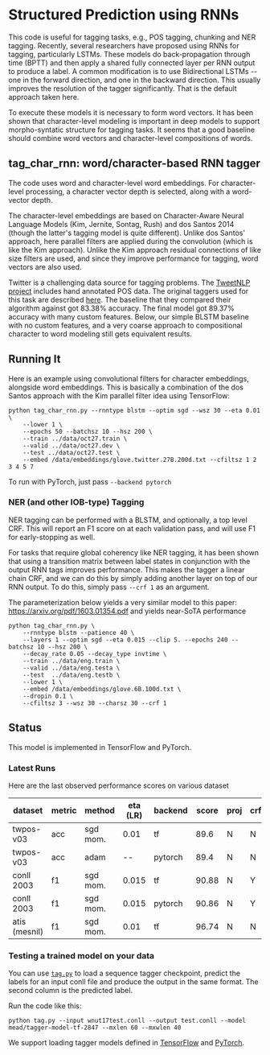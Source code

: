 # Structured Prediction using RNNs

This code is useful for tagging tasks, e.g., POS tagging, chunking and NER tagging.  Recently, several researchers have proposed using RNNs for tagging, particularly LSTMs.  These models do back-propagation through time (BPTT)
and then apply a shared fully connected layer per RNN output to produce a label.
A common modification is to use Bidirectional LSTMs -- one in the forward direction, and one in the backward direction.  This usually improves the resolution of the tagger significantly.  That is the default approach taken here.

To execute these models it is necessary to form word vectors.  It has been shown that character-level modeling is important in deep models to support morpho-syntatic structure for tagging tasks.
It seems that a good baseline should combine word vectors and character-level compositions of words.

## tag_char_rnn: word/character-based RNN tagger

The code uses word and character-level word embeddings.  For character-level processing, a character vector depth is selected, along with a word-vector depth. 

The character-level embeddings are based on Character-Aware Neural Language Models (Kim, Jernite, Sontag, Rush) and dos Santos 2014 (though the latter's tagging model is quite different).  Unlike dos Santos' approach, here parallel filters are applied during the convolution (which is like the Kim approach). Unlike the Kim approach residual connections of like size filters are used, and since they improve performance for tagging, word vectors are also used.

Twitter is a challenging data source for tagging problems.  The [TweetNLP project](http://www.cs.cmu.edu/~ark/TweetNLP) includes hand annotated POS data. The original taggers used for this task are described [here](http://www.cs.cmu.edu/~ark/TweetNLP/gimpel+etal.acl11.pdf).  The baseline that they compared their algorithm against got 83.38% accuracy.  The final model got 89.37% accuracy with many custom features.  Below, our simple BLSTM baseline with no custom features, and a very coarse approach to compositional character to word modeling still gets equivalent results.

## Running It

Here is an example using convolutional filters for character embeddings, alongside word embeddings.  This is basically a combination of the dos Santos approach with the Kim parallel filter idea using TensorFlow:

```
python tag_char_rnn.py --rnntype blstm --optim sgd --wsz 30 --eta 0.01 \
    --lower 1 \
    --epochs 50 --batchsz 10 --hsz 200 \
    --train ../data/oct27.train \
    --valid ../data/oct27.dev \
    --test ../data/oct27.test \
    --embed /data/embeddings/glove.twitter.27B.200d.txt --cfiltsz 1 2 3 4 5 7
```

To run with PyTorch, just pass `--backend pytorch`

### NER (and other IOB-type) Tagging

NER tagging can be performed with a BLSTM, and optionally, a top level CRF. This will report an F1 score on at each validation pass, and will use F1 for early-stopping as well.

For tasks that require global coherency like NER tagging, it has been shown that using a transition matrix between label states in conjunction with the output RNN tags improves performance.  This makes the tagger a linear chain CRF, and we can do this by simply adding another layer on top of our RNN output.  To do this, simply pass `--crf 1` as an argument.

The parameterization below yields a very similar model to this paper: https://arxiv.org/pdf/1603.01354.pdf and yields near-SoTA performance

```
python tag_char_rnn.py \
    --rnntype blstm --patience 40 \
    --layers 1 --optim sgd --eta 0.015 --clip 5. --epochs 240 --batchsz 10 --hsz 200 \
    --decay_rate 0.05 --decay_type invtime \
    --train ../data/eng.train \
    --valid ../data/eng.testa \
    --test  ../data/eng.testb \
    --lower 1 \
    --embed /data/embeddings/glove.6B.100d.txt \
    --dropin 0.1 \
    --cfiltsz 3 --wsz 30 --charsz 30 --crf 1

```

## Status

This model is implemented in TensorFlow and PyTorch.

### Latest Runs

Here are the last observed performance scores on various dataset

| dataset       | metric | method   | eta (LR) | backend  | score | proj | crf  | hsz |
| ------------- | ------ | -------- | -------  | -------- | ----- | -----| -----|-----|
| twpos-v03     |    acc | sgd mom. |     0.01 | tf       | 89.6  | N    | N    | 100 |
| twpos-v03     |    acc | adam     |       -- | pytorch  | 89.4  | N    | N    | 100 |
| conll 2003    |     f1 | sgd mom. |     0.015| tf       | 90.88 | N    | Y    | 200 |
| conll 2003    |     f1 | sgd mom. |     0.015| pytorch  | 90.86 | N    | Y    | 200 |
| atis (mesnil) |     f1 | sgd mom. |     0.01 | tf       | 96.74 | N    | N    | 100 |


### Testing a trained model on your data

You can use [`tag.py`](../python/tag.py) to load a sequence tagger checkpoint, predict the labels for an input conll file and produce the output in the same format. The second column is the predicted label.

Run the code like this:
```
python tag.py --input wnut17test.conll --output test.conll --model mead/tagger-model-tf-2847 --mxlen 60 --mxwlen 40
```

We support loading tagger models defined in [TensorFlow](../python/baseline/tf/tagger/model.py) and [PyTorch](../python/baseline/pytorch/tagger/model.py). 
